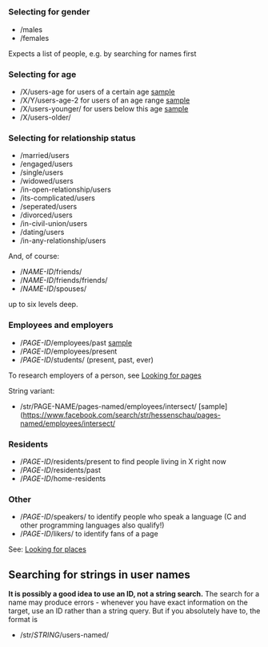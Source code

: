 ## 

### Selecting for gender  ###

* /males
* /females

Expects a list of people, e.g. by searching for names first

### Selecting for age ###

* /X/users-age for users of a certain age [sample](https://facebook.com/search/594399277278367/likers/50/users-age/intersect)
* /X/Y/users-age-2 for users of an age range [sample](https://facebook.com/search/me/friends/19/29/users-age-2/intersect)
*	/X/users-younger/ for users below this age [sample](https://facebook.com/search/4/friends/friends/19/29/users-younger/intersect)
*	/X/users-older/ 

### Selecting for relationship status ###

*	/married/users
*	/engaged/users
*	/single/users
* /widowed/users
* /in-open-relationship/users
* /its-complicated/users
*	/seperated/users
*	/divorced/users
* /in-civil-union/users
*	/dating/users
* /in-any-relationship/users

And, of course:

* /*NAME-ID*/friends/
* /*NAME-ID*/friends/friends/
* /*NAME-ID*/spouses/

up to six levels deep. 

### Employees and employers ###

* /*PAGE-ID*/employees/past [sample]()
* /*PAGE-ID*/employees/present 
* /*PAGE-ID*/students/ (present, past, ever)

To research employers of a person, see [Looking for pages](fgs-pages.md)

String variant:

* /str/PAGE-NAME/pages-named/employees/intersect/ [sample](https://www.facebook.com/search/str/hessenschau/pages-named/employees/intersect/

### Residents ###

* /*PAGE-ID*/residents/present to find people living in X right now
* /*PAGE-ID*/residents/past
*	/*PAGE-ID*/home-residents

### Other ###

* /*PAGE-ID*/speakers/ to identify people who speak a language (C and other programming languages also qualify!)
* /*PAGE-ID*/likers/ to identify fans of a page

See: [Looking for places](fgs-places.md)

## Searching for strings in user names ##

**It is possibly a good idea to use an ID, not a string search.** The search for a name may produce errors - whenever you have exact information on the target, use an ID rather than a string query. But if you absolutely have to, the format is

* /str/*STRING*/users-named/

